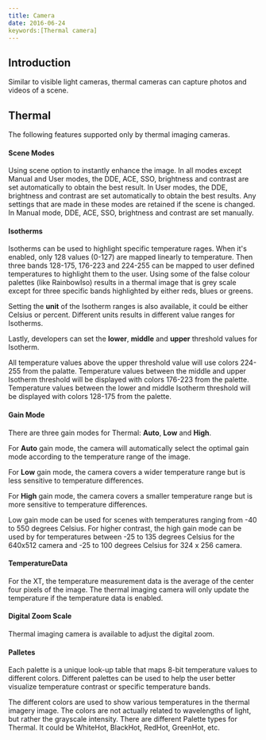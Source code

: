 ```yaml
---
title: Camera
date: 2016-06-24
keywords:[Thermal camera]
---
```


## Introduction

Similar to visible light cameras, thermal cameras can capture photos and videos of a scene. 

## Thermal

  The following features supported only by thermal imaging cameras.

#### Scene Modes

  Using scene option to instantly enhance the image. In all modes except Manual and User modes, the DDE, ACE, SSO, brightness and contrast are set automatically to obtain the best result.
  In User modes, the DDE, brightness and contrast are set automatically to obtain the best results. Any settings that are made in these modes are retained if the scene is changed.
  In Manual mode, DDE, ACE, SSO, brightness and contrast are set manually.

#### Isotherms

  Isotherms can be used to highlight specific temperature rages. When it's enabled, only 128 values (0-127) are mapped linearly to temperature. Then three bands 128-175, 176-223 and 224-255 can be mapped to user defined temperatures to highlight them to the user. Using some of the false colour palettes (like RainbowIso) results in a thermal image that is grey scale except for three specific bands highlighted by either reds, blues or greens.
  
  Setting the **unit** of the Isotherm ranges is also available, it could be either Celsius or percent. Different units results in different value ranges for Isotherms. 
  
  Lastly, developers can set the **lower**, **middle** and **upper** threshold values for Isotherm. 
  
  All temperature values above the upper threshold value will use colors 224-255 from the palatte. Temperature values between the middle and upper Isotherm threshold will be displayed with colors 176-223 from the palette. Temperature values between the lower and middle Isotherm threshold will be displayed with colors 128-175 from the palette.

#### Gain Mode

There are three gain modes for Thermal: **Auto**, **Low** and **High**.

For **Auto** gain mode, the camera will automatically select the optimal gain mode according to the temperature range of the image.

For **Low** gain mode, the camera covers a wider temperature range but is less sensitive to temperature differences.

For **High** gain mode, the camera covers a smaller temperature range but is more sensitive to temperature differences.

Low gain mode can be used for scenes with temperatures ranging from -40 to 550 degrees Celsius. For higher contrast, the high gain mode can be used by for temperatures between -25 to 135 degrees Celsius for the 640x512 camera and -25 to 100 degrees Celsius for 324 x 256 camera.

#### TemperatureData

  For the XT, the temperature measurement data is the average of the center four pixels of the image. The thermal imaging camera will only update the temperature if the temperature data is enabled.

#### Digital Zoom Scale

  Thermal imaging camera is available to adjust the digital zoom. 

#### Palletes

Each palette is a unique look-up table that maps 8-bit temperature values to different colors. Different palettes can be used to help the user better visualize temperature contrast or specific temperature bands.

The different colors are used to show various temperatures in the thermal imagery image. The colors are not actually related to wavelengths of light, but rather the grayscale intensity. There are different Palette types for Thermal. It could be WhiteHot, BlackHot, RedHot, GreenHot, etc.

